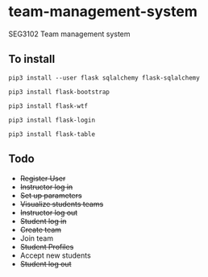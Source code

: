 # team-management-system
SEG3102 Team management system


## To install

`pip3 install --user flask sqlalchemy flask-sqlalchemy`

`pip3 install flask-bootstrap`

`pip3 install flask-wtf`

`pip3 install flask-login`

`pip3 install flask-table`


## Todo

* ~~Register User~~
* ~~Instructor log in~~ 
* ~~Set up parameters~~
* ~~Visualize students teams~~
* ~~Instructor log out~~
* ~~Student log in~~
* ~~Create team~~
* Join team
* ~~Student Profiles~~
* Accept new students
* ~~Student log out~~